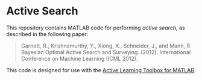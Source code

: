 Active Search
=============

This repository contains MATLAB code for performing _active search,_
as described in the following paper:
> Garnett, R., Krishnamurthy, Y., Xiong, X., Schneider, J., and Mann,
> R. Bayesian Optimal Active Search and Surveying. (2012).
> International Conference on Machine Learning (ICML 2012).

This code is designed for use with the
[Active Learning Toolbox for MATLAB](https://github.com/rmgarnett/active_learning).
